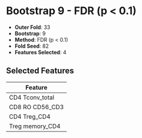 # Bootstrap 9 - FDR (p < 0.1)

- **Outer Fold**: 33
- **Bootstrap**: 9
- **Method**: FDR (p < 0.1)
- **Fold Seed**: 82
- **Features Selected**: 4

## Selected Features

| Feature |
|---------|
| CD4 Tconv_total |
| CD8 RO CD56_CD3 |
| CD4 Treg_CD4 |
| Treg memory_CD4 |
